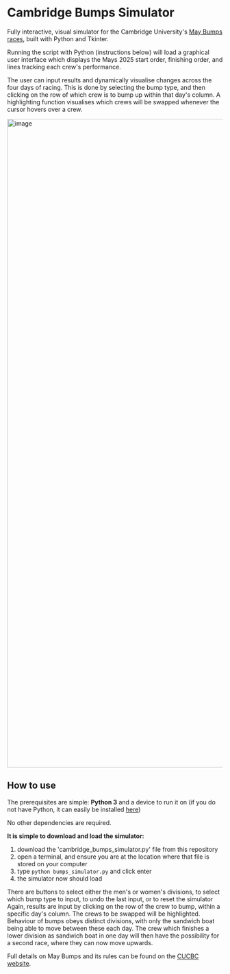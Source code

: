 # Cambridge Bumps Simulator

Fully interactive, visual simulator for the Cambridge University's [May Bumps races](https://www.cucbc.org/bumps), built with Python and Tkinter.

Running the script with Python (instructions below) will load a graphical user interface which displays the Mays 2025 start order, finishing order, and lines tracking each crew's performance. 

The user can input results and dynamically visualise changes across the four days of racing. This is done by selecting the bump type, and then clicking on the row of which crew is to bump up within that day's column. A highlighting function visualises which crews will be swapped whenever the cursor hovers over a crew.

<img width="1512" alt="image" src="https://github.com/user-attachments/assets/b3843768-c413-453f-8aff-e3db69b17b8b" />


## How to use

The prerequisites are simple: **Python 3** and a device to run it on
(if you do not have Python, it can easily be installed [here](https://www.python.org/downloads/))

No other dependencies are required.

**It is simple to download and load the simulator:**

1. download the 'cambridge_bumps_simulator.py' file from this repository
2. open a terminal, and ensure you are at the location where that file is stored on your computer
3. type `python bumps_simulator.py` and click enter
4. the simulator now should load

    
There are buttons to select either the men's or women's divisions, to select which bump type to input, to undo the last input, or to reset the simulator
Again, results are input by clicking on the row of the crew to bump, within a specific day's column. The crews to be swapped will be highlighted.
Behaviour of bumps obeys distinct divisions, with only the sandwich boat being able to move between these each day. The crew which finishes a lower division as sandwich boat in one day will then have the possibility for a second race, where they can now move upwards.

Full details on May Bumps and its rules can be found on the [CUCBC website](https://www.cucbc.org/bumps).

